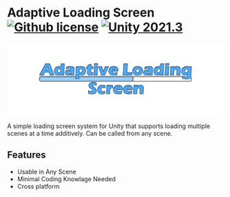# Adaptive Loading Screen [![Github license](https://img.shields.io/github/license/christian-stockinger/Adaptive-Loading-Screen)](#) [![Unity 2021.3](https://img.shields.io/badge/Unity-2021.3+-2296F3.svg?style=flat-square)](#)

![Tilte Screen](./Documentation~/AdaptiveLoadingScreenTitle.png)

A simple loading screen system for Unity that supports loading multiple scenes at a time additively. Can be called from any scene.

## Features

- Usable in Any Scene
- Minimal Coding Knowlage Needed
- Cross platform